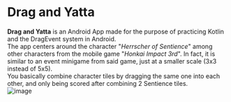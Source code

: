 # **Drag and Yatta**
**Drag and Yatta** is an Android App made for the purpose of practicing Kotlin 
and the DragEvent system in Android.  
The app centers around the character "*Herrscher of Sentience*" among other
characters from the mobile game "*Honkai Impact 3rd*". In fact, it is similar to
an event minigame from said game, just at a smaller scale (3x3 instead of 5x5).  
You basically combine character tiles by dragging the same one into each 
other, and only being scored after combining 2 Sentience tiles.  
![image](https://user-images.githubusercontent.com/25635899/165287171-2c0233af-b6bf-40f9-9f8d-4545e9e2175b.png)

